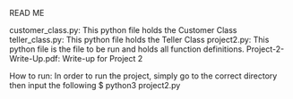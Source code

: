 READ ME

customer_class.py: This python file holds the Customer Class
teller_class.py: This python file holds the Teller Class
project2.py: This python file is the file to be run and holds all function definitions.
Project-2-Write-Up.pdf: Write-up for Project 2

How to run:
    In order to run the project, simply go to the correct directory
    then input the following
        $ python3 project2.py